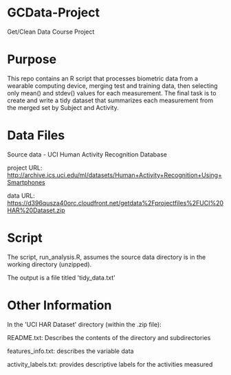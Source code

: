 # GCData-Project
Get/Clean Data Course Project


# Purpose

This repo contains an R script that processes biometric data from a wearable computing device, merging test and training data,
then selecting only mean() and stdev() values for each measurement.  The final task is to create and write a tidy dataset that 
summarizes each measurement from the merged set by Subject and Activity.

# Data Files

Source data - UCI Human Activity Recognition Database

project URL: http://archive.ics.uci.edu/ml/datasets/Human+Activity+Recognition+Using+Smartphones 

data URL: https://d396qusza40orc.cloudfront.net/getdata%2Fprojectfiles%2FUCI%20HAR%20Dataset.zip 

# Script

The script, run_analysis.R, assumes the source data directory is in the working directory (unzipped).

The output is a file titled 'tidy_data.txt'

# Other Information

In the 'UCI HAR Dataset' directory (within the .zip file):

README.txt: Describes the contents of the directory and subdirectories

features_info.txt: describes the variable data

activity_labels.txt: provides descriptive labels for the activities measured
